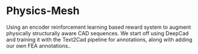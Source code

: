 # Physics-Mesh
Using an encoder reinforcement learning based reward system to augment physically structurally aware CAD sequences. We start off using DeepCad and training it with the Text2Cad pipeline for annotations, along with adding our own FEA annotations..
